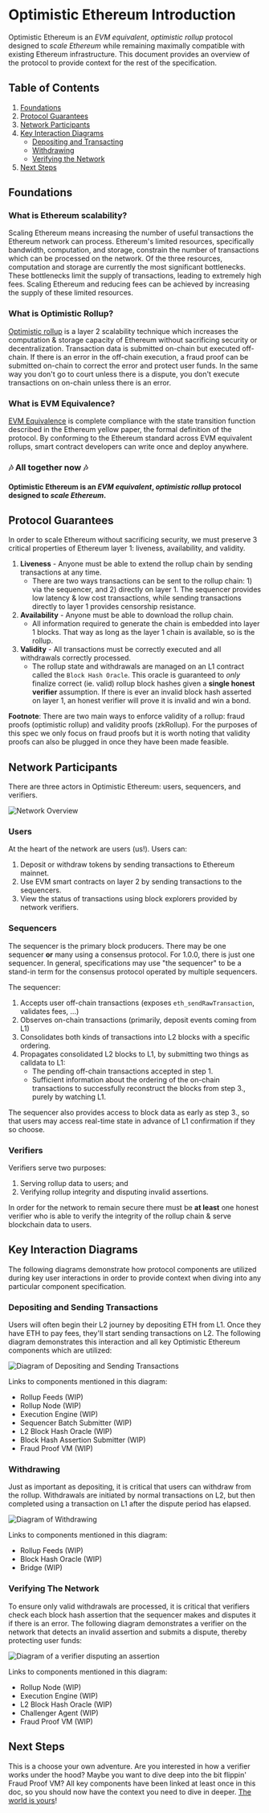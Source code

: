 # Optimistic Ethereum Introduction

Optimistic Ethereum is an _EVM equivalent_, _optimistic rollup_ protocol designed to _scale Ethereum_ while remaining maximally compatible with existing Ethereum infrastructure. This document provides an overview of the protocol to provide context for the rest of the specification.

## Table of Contents
1. [Foundations](#foundations)
2. [Protocol Guarantees](#protocol-guarantees)
3. [Network Participants](#network-participants)
4. [Key Interaction Diagrams](#key-interaction-diagrams)
    - [Depositing and Transacting](#depositing-and-sending-transactions)
    - [Withdrawing](#withdrawing)
    - [Verifying the Network](#verifying-the-network)
5. [Next Steps](#next-steps)

## Foundations

### What is Ethereum scalability?

Scaling Ethereum means increasing the number of useful transactions the Ethereum network can process. Ethereum's limited resources, specifically bandwidth, computation, and storage, constrain the number of transactions which can be processed on the network. Of the three resources, computation and storage are currently the most significant bottlenecks. These bottlenecks limit the supply of transactions, leading to extremely high fees. Scaling Ethereum and reducing fees can be achieved by increasing the supply of these limited resources.

### What is Optimistic Rollup?

[Optimistic rollup](https://vitalik.ca/general/2021/01/05/rollup.html) is a layer 2 scalability technique which increases the computation & storage capacity of Ethereum without sacrificing security or decentralization. Transaction data is submitted on-chain but executed off-chain. If there is an error in the off-chain execution, a fraud proof can be submitted on-chain to correct the error and protect user funds. In the same way you don't go to court unless there is a dispute, you don't execute transactions on on-chain unless there is an error.

### What is EVM Equivalence?

[EVM Equivalence](https://medium.com/ethereum-optimism/introducing-evm-equivalence-5c2021deb306) is complete compliance with the state transition function described in the Ethereum yellow paper, the formal definition of the protocol. By conforming to the Ethereum standard across EVM equivalent rollups, smart contract developers can write once and deploy anywhere.

### 🎶 All together now 🎶

#### Optimistic Ethereum is an _EVM equivalent_, _optimistic rollup_ protocol designed to _scale Ethereum_.

## Protocol Guarantees

In order to scale Ethereum without sacrificing security, we must preserve 3 critical properties of Ethereum layer 1: liveness, availability, and validity.

1. **Liveness** - Anyone must be able to extend the rollup chain by sending transactions at any time.
    - There are two ways transactions can be sent to the rollup chain: 1) via the sequencer, and 2) directly on layer 1. The sequencer provides low latency & low cost transactions, while sending transactions directly to layer 1 provides censorship resistance.
2. **Availability** - Anyone must be able to download the rollup chain.
    - All information required to generate the chain is embedded into layer 1 blocks. That way as long as the layer 1 chain is available, so is the rollup.
3. **Validity** - All transactions must be correctly executed and all withdrawals correctly processed.
    - The rollup state and withdrawals are managed on an L1 contract called the `Block Hash Oracle`. This oracle is guaranteed to _only_ finalize correct (ie. valid) rollup block hashes given a **single honest verifier** assumption. If there is ever an invalid block hash asserted on layer 1, an honest verifier will prove it is invalid and win a bond.

**Footnote**: There are two main ways to enforce validity of a rollup: fraud proofs (optimistic rollup) and validity proofs (zkRollup). For the purposes of this spec we only focus on fraud proofs but it is worth noting that validity proofs can also be plugged in once they have been made feasible.

## Network Participants

There are three actors in Optimistic Ethereum: users, sequencers, and verifiers.

![Network Overview](./assets/network-participants-overview.svg)

### Users

At the heart of the network are users (us!). Users can:

1. Deposit or withdraw tokens by sending transactions to Ethereum mainnet.
2. Use EVM smart contracts on layer 2 by sending transactions to the sequencers.
3. View the status of transactions using block explorers provided by network verifiers.

### Sequencers

The sequencer is the primary block producers. There may be one sequencer **or** many using a consensus protocol. For 1.0.0, there is just one sequencer.  In general, specifications may use "the sequencer" to be a stand-in term for the consensus protocol operated by multiple sequencers.

The sequencer:
1. Accepts user off-chain transactions (exposes `eth_sendRawTransaction`, validates fees, ...)
2. Observes on-chain transactions (primarily, deposit events coming from L1)
3. Consolidates both kinds of transactions into L2 blocks with a specific ordering.
4. Propagates consolidated L2 blocks to L1, by submitting two things as calldata to L1:
    -  The pending off-chain transactions accepted in step 1.
    -  Sufficient information about the ordering of the on-chain transactions to successfully reconstruct the blocks from step 3., purely by watching L1.

The sequencer also provides access to block data as early as step 3., so that users may access real-time state in advance of L1 confirmation if they so choose.

### Verifiers

Verifiers serve two purposes:

1. Serving rollup data to users; and
2. Verifying rollup integrity and disputing invalid assertions.

In order for the network to remain secure there must be **at least** one honest verifier who is able to verify the integrity of the rollup chain & serve blockchain data to users.

## Key Interaction Diagrams

The following diagrams demonstrate how protocol components are utilized during key user interactions in order to provide context when diving into any particular component specification.

### Depositing and Sending Transactions

Users will often begin their L2 journey by depositing ETH from L1. Once they have ETH to pay fees, they'll start sending transactions on L2. The following diagram demonstrates this interaction and all key Optimistic Ethereum components which are utilized:

![Diagram of Depositing and Sending Transactions](./assets/sequencer-handling-deposits-and-transactions.svg)

Links to components mentioned in this diagram:

- Rollup Feeds (WIP)
- Rollup Node (WIP)
- Execution Engine (WIP)
- Sequencer Batch Submitter (WIP)
- L2 Block Hash Oracle (WIP)
- Block Hash Assertion Submitter (WIP)
- Fraud Proof VM (WIP)

### Withdrawing

Just as important as depositing, it is critical that users can withdraw from the rollup. Withdrawals are initiated by normal transactions on L2, but then completed using a transaction on L1 after the dispute period has elapsed.

![Diagram of Withdrawing](./assets/user-withdrawing-to-l1.svg)

Links to components mentioned in this diagram:

- Rollup Feeds (WIP)
- Block Hash Oracle (WIP)
- Bridge (WIP)


### Verifying The Network

To ensure only valid withdrawals are processed, it is critical that verifiers check each block hash assertion that the sequencer makes and disputes it if there is an error. The following diagram demonstrates a verifier on the network that detects an invalid assertion and submits a dispute, thereby protecting user funds:

![Diagram of a verifier disputing an assertion](./assets/verifier-executing-fraud-proof.svg)

Links to components mentioned in this diagram:

- Rollup Node (WIP)
- Execution Engine (WIP)
- L2 Block Hash Oracle (WIP)
- Challenger Agent (WIP)
- Fraud Proof VM (WIP)

## Next Steps

This is a choose your own adventure. Are you interested in how a verifier works under the hood? Maybe you want to dive deep into the bit flippin' Fraud Proof VM? All key components have been linked at least once in this doc, so you should now have the context you need to dive in deeper. [The world is yours](https://www.youtube.com/watch?v=e5PnuIRnJW8)!